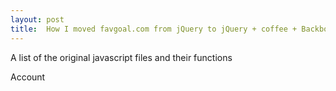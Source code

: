 ```yaml
---
layout: post
title:  How I moved favgoal.com from jQuery to jQuery + coffee + Backbone
---
```




A list of the original javascript files and their functions


Account
